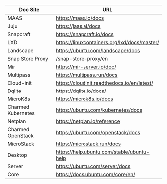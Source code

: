 | Doc Site           | URL                                          |
| ------------------ | -------------------------------------------- |
| MAAS               | https://maas.io/docs                         |
| Juju               | https://jaas.ai/docs                         |
| Snapcraft          | https://snapcraft.io/docs                    |
| LXD                | https://linuxcontainers.org/lxd/docs/master/ |
| Landscape          | https://ubuntu.com/landscape/docs            |
| Snap Store Proxy   | /snap-store-proxy/en                         |
| Mir                | https://mir-server.io/doc/                   |
| Multipass          | https://multipass.run/docs                   |
| Cloud-init         | https://cloudinit.readthedocs.io/en/latest/  |
| Dqlite             | https://dqlite.io/docs/                      |
| MicroK8s           | https://microk8s.io/docs                     |
| Charmed Kubernetes | https://ubuntu.com/kubernetes/docs           |
| Netplan            | https://netplan.io/reference                 |
| Charmed OpenStack  | https://ubuntu.com/openstack/docs            |
| MicroStack         | https://microstack.run/docs                  |
| Desktop            | https://help.ubuntu.com/stable/ubuntu-help   |
| Server             | https://ubuntu.com/server/docs               |
| Core               | https://docs.ubuntu.com/core/en/             |
